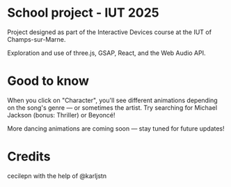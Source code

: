 # School project - IUT 2025

Project designed as part of the Interactive Devices course at the IUT of Champs-sur-Marne.

Exploration and use of three.js, GSAP, React, and the Web Audio API.

# Good to know

When you click on "Character", you'll see different animations depending on the song's genre — or sometimes the artist. Try searching for Michael Jackson (bonus: Thriller) or Beyoncé!

More dancing animations are coming soon — stay tuned for future updates!

# Credits

cecilepn with the help of @karljstn

